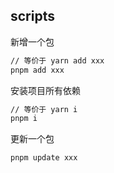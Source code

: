 <!--
abbrlink: cpdijk01
-->

## scripts

新增一个包

```bash
// 等价于 yarn add xxx
pnpm add xxx
```

安装项目所有依赖

```bash
// 等价于 yarn i
pnpm i
```

更新一个包

```bash
pnpm update xxx
```
